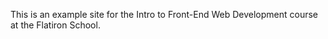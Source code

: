 <!DOCTYPE html>

<html>
<head>
<title> Exceptional Realty Group </title>
</head>
<body>
<p> This is an example site for the Intro to Front-End Web Development course at the Flatiron School. </p>
</body>
</html>
